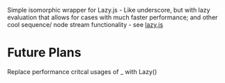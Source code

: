 Simple isomorphic wrapper for Lazy.js - Like underscore, but with lazy evaluation that allows for cases with much faster performance; and other cool sequence/ node stream functionality - see [lazy.js](http://danieltao.com/lazy.js/)

# Future Plans

Replace performance critcal usages of _ with Lazy()
